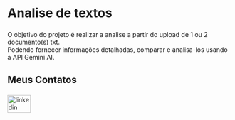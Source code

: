 <h1 align="left">Analise de textos</h1>

###

<p align="left">O objetivo do projeto é realizar a analise a partir do upload de 1 ou 2 documento(s) txt. <br>Podendo fornecer informações detalhadas, comparar e analisa-los usando a API Gemini AI.</p>

###

<h2 align="left">Meus Contatos</h2>

###

<div align="left">
  <a href="https://www.linkedin.com/in/angelodasilva-techmind/" target="_blank">
    <img src="https://raw.githubusercontent.com/maurodesouza/profile-readme-generator/master/src/assets/icons/social/linkedin/default.svg" width="52" height="40" alt="linkedin logo"  />
  </a>
</div>

###

